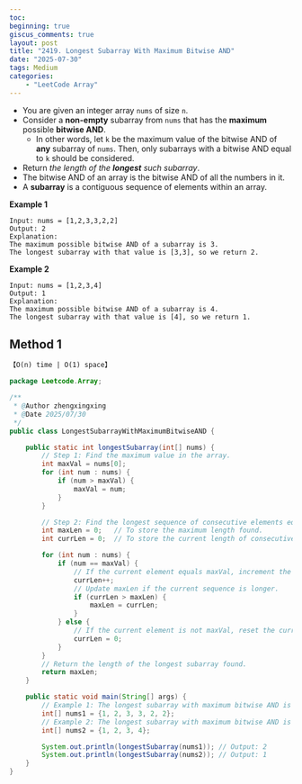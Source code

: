 ```yaml
---
toc:
beginning: true
giscus_comments: true
layout: post
title: "2419. Longest Subarray With Maximum Bitwise AND"
date: "2025-07-30"
tags: Medium
categories:
    - "LeetCode Array"
---
```



- You are given an integer array `nums` of size `n`.
- Consider a **non-empty** subarray from `nums` that has the **maximum** possible **bitwise AND**.
    - In other words, let `k` be the maximum value of the bitwise AND of **any** subarray of `nums`. Then, only subarrays with a bitwise AND equal to `k` should be considered.
- Return *the length of the **longest** such subarray*.
- The bitwise AND of an array is the bitwise AND of all the numbers in it.
- A **subarray** is a contiguous sequence of elements within an array.

**Example 1**

```
Input: nums = [1,2,3,3,2,2]
Output: 2
Explanation:
The maximum possible bitwise AND of a subarray is 3.
The longest subarray with that value is [3,3], so we return 2.
```

**Example 2**

```
Input: nums = [1,2,3,4]
Output: 1
Explanation:
The maximum possible bitwise AND of a subarray is 4.
The longest subarray with that value is [4], so we return 1.
```

## Method 1

```tex
【O(n) time | O(1) space】
```

```java
package Leetcode.Array;

/**
 * @Author zhengxingxing
 * @Date 2025/07/30
 */
public class LongestSubarrayWithMaximumBitwiseAND {

    public static int longestSubarray(int[] nums) {
        // Step 1: Find the maximum value in the array.
        int maxVal = nums[0];
        for (int num : nums) {
            if (num > maxVal) {
                maxVal = num;
            }
        }

        // Step 2: Find the longest sequence of consecutive elements equal to maxVal.
        int maxLen = 0;   // To store the maximum length found.
        int currLen = 0;  // To store the current length of consecutive maxVal elements.

        for (int num : nums) {
            if (num == maxVal) {
                // If the current element equals maxVal, increment the current length.
                currLen++;
                // Update maxLen if the current sequence is longer.
                if (currLen > maxLen) {
                    maxLen = currLen;
                }
            } else {
                // If the current element is not maxVal, reset the current length.
                currLen = 0;
            }
        }
        // Return the length of the longest subarray found.
        return maxLen;
    }

    public static void main(String[] args) {
        // Example 1: The longest subarray with maximum bitwise AND is [3, 3], length is 2.
        int[] nums1 = {1, 2, 3, 3, 2, 2};
        // Example 2: The longest subarray with maximum bitwise AND is [4], length is 1.
        int[] nums2 = {1, 2, 3, 4};

        System.out.println(longestSubarray(nums1)); // Output: 2
        System.out.println(longestSubarray(nums2)); // Output: 1
    }
}

```





